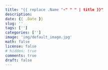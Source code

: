 ```yaml
---
title: "{{ replace .Name "-" " " | title }}"
description: 
date: {{ .Date }}
slug: ''
tags: ['']
categories: ['']
image: 'img/default_image.jpg'
math: false
license: false
# hidden: true
comments: true
draft: false
---
```

